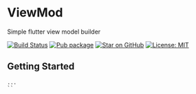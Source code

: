 # ViewMod

Simple flutter view model builder

[![Build Status](https://github.com/tiamo/flutter-viewmod/actions/workflows/main.yml/badge.svg)](https://github.com/tiamo/flutter-viewmod)
[![Pub package](https://img.shields.io/pub/v/viewmod.svg)](https://pub.dartlang.org/packages/viewmod)
[![Star on GitHub](https://img.shields.io/github/stars/tiamo/viewmod.svg?style=flat&logo=github&colorB=deeppink&label=stars)](https://github.com/tiamo/flutter-viewmod)
[![License: MIT](https://img.shields.io/badge/license-MIT-purple.svg)](https://opensource.org/licenses/MIT)

## Getting Started

```
...
``